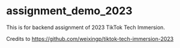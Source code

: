 # assignment_demo_2023

This is for backend assignment of 2023 TikTok Tech Immersion.

Credits to https://github.com/weixingp/tiktok-tech-immersion-2023

